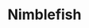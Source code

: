---
layout: place
title: "Nimblefish"
permalink: /oregon/portland/nimblefish.html
stateAbbr: OR
stateName: Oregon
cityName: Portland
place_id: ChIJIXLSW5mglVQRwgzqGQl2BAM
photos:
  - name: >-
      places/ChIJIXLSW5mglVQRwgzqGQl2BAM/photos/AeeoHcIHosq0CrKf5A8jbQVkXTGHzAW-OYegO9oTDCrtjFTgFARpltSTVMVO40m9EY2n9eVk7Fnpeh-O5kaOmHGcpgAAKTyMoggzKLciPwrnY7cPa4dvZiWtb8-QJimQuUTk5hAp8qxkqju5h80Z8tSbUwHFZuv3uVzvwAx6FyTkGAyjAl6W5MT0vdn_xaQThiuj6fnDCpXaH3l50AksUl6mEWg2MpNn-EQ00bmUDvrdNSSP-lAewpSyktKf-TOXVot1F9MToQGCVk7kV04itYSeSxx3BSy9u6QKpwXBwkuNETPGeb2InVXFJ1uqi-r9_HNdVF1HEX7A0Opg6CY4HvvYRngHVXQThlsSlLUnzE9xtZ6CVUSmzd8GzPpJj6p3CxbvgbQ4chasbFHMAwMy8-JVA8wNA7WjdKs59VAE1jzAHClZTo4f
    widthPx: 4032
    heightPx: 3024
    authorAttributions:
      - displayName: Jean-Sébastien Basque-Girouard
        uri: https://maps.google.com/maps/contrib/101455501562361901174
        photoUri: >-
          https://lh3.googleusercontent.com/a-/ALV-UjUdCjt5vZ4-K9uyYMPRaHt2bouKQJTDgQTiAXewHrBh1BfyQWVn=s100-p-k-no-mo
    flagContentUri: >-
      https://www.google.com/local/imagery/report/?cb_client=maps_api_places.places_api&image_key=!1e10!2sCIHM0ogKEICAgICC3qLuqQE&hl=en-US
    googleMapsUri: >-
      https://www.google.com/maps/place//data=!3m4!1e2!3m2!1sCIHM0ogKEICAgICC3qLuqQE!2e10!4m2!3m1!1s0x5495a0995bd27221:0x304760919ea0cc2
  - name: >-
      places/ChIJIXLSW5mglVQRwgzqGQl2BAM/photos/AeeoHcK_tr076NZJeVCu5MSKI5TCbT9xFMDGV0NcNQod_wRJudLOxNeuI2k4-i9b5YekRft1_vr9pQyDv-Z7kKDquBsOvTrKnfMD8EFirVEA3ClV58EQ6NPN-35kM17b4oXzVbt2zTID89j63ZaKWoXFACioeYvE5xv_k1g1Vv5VqhX3wPxBcvIl6DktjThSqTZptG8bnO-EF7j6ouFfdT7FDdxPGP9-elxy_JFUnElwJBwQDOhGDN73Z7vWazESHxgeocTR997JMi9K-776ECQP2nAII_fhp6flGVsVgQiMZjetKw
    widthPx: 640
    heightPx: 638
    authorAttributions:
      - displayName: Nimblefish
        uri: https://maps.google.com/maps/contrib/100557078740996694126
        photoUri: >-
          https://lh3.googleusercontent.com/a-/ALV-UjXNR1TRZ7aIu7PvGcs-UQqejFGyolyCn8xqK6xGMVq0LatKSaRB=s100-p-k-no-mo
    flagContentUri: >-
      https://www.google.com/local/imagery/report/?cb_client=maps_api_places.places_api&image_key=!1e10!2sAF1QipME8YLw-cE9t31sIktOR0qvcEwxLUkwa-cTaYjo&hl=en-US
    googleMapsUri: >-
      https://www.google.com/maps/place//data=!3m4!1e2!3m2!1sAF1QipME8YLw-cE9t31sIktOR0qvcEwxLUkwa-cTaYjo!2e10!4m2!3m1!1s0x5495a0995bd27221:0x304760919ea0cc2
  - name: >-
      places/ChIJIXLSW5mglVQRwgzqGQl2BAM/photos/AeeoHcL-_Z7XxF1AH-cb0cfpeTUFXMIxZFpyYM_-IVXyoXSaV_AXakyN3YpyrSyrQEUcbS39jzDmvhO24yfb7w8ZEN3ZkURSEnU74cNFuXgHSImtGXln7b_AcLUPYFVqd-y8w2BRcpMu2ZBa9RsBo7KFZHtPOe2ALSNebt4Y92VzsnIS4cQsbRsh7Fg2pbRiMn3rD-iYxYfib1Zfz9uEIKz_-bpZpbysXxgbYMYz6rQROqbBa3E8bsWedzby5i9sEGafiWISFIMyhEq3Q8N-lBnUT2GW3YWY--9ehqGmfkhOaStBPw
    widthPx: 2448
    heightPx: 1378
    authorAttributions:
      - displayName: Nimblefish
        uri: https://maps.google.com/maps/contrib/100557078740996694126
        photoUri: >-
          https://lh3.googleusercontent.com/a-/ALV-UjXNR1TRZ7aIu7PvGcs-UQqejFGyolyCn8xqK6xGMVq0LatKSaRB=s100-p-k-no-mo
    flagContentUri: >-
      https://www.google.com/local/imagery/report/?cb_client=maps_api_places.places_api&image_key=!1e10!2sAF1QipNh7U5XwXiCaH4Yj18WujTrzbDrxhtcZVyP-CWb&hl=en-US
    googleMapsUri: >-
      https://www.google.com/maps/place//data=!3m4!1e2!3m2!1sAF1QipNh7U5XwXiCaH4Yj18WujTrzbDrxhtcZVyP-CWb!2e10!4m2!3m1!1s0x5495a0995bd27221:0x304760919ea0cc2
  - name: >-
      places/ChIJIXLSW5mglVQRwgzqGQl2BAM/photos/AeeoHcKgIC998NkkxwvtwPGDgmM4iHWSb6s-lkhyqvaytHNj_Yzkyk26wBPzfahBEcanUct25LLbtJMBCYwMmqx19g9vZeEWLvcRUIYIiaQ5BbGb2Ena6siJsj0Y4gINTdiZDQFyDPkiYOnQB6cfFGya7A69R7RW-eQanMYm7oSDPNnnZ1lqCM-nSbo7AcYUhW6H-cs_I6jOf2aei405bArbZ1cahR2Dx4djSnqMiA2dyRoqARgNy5XR6LCP68ylEUo86Nkg1t01CKh8w02xSni_lsAvFsaXFLxmxi8vtCkh5lKdyl_ybusFtFAojZ7AGrcaOghzu1sTGIWRD9SHED4sVoM_s10c0a6diCcSdQjeQ0gSElTGuSU_leuSW8HjtJnM4sFJciAZawNODdY2tAebAooorFDOy4seJTadzvcFem6McL0
    widthPx: 4080
    heightPx: 3072
    authorAttributions:
      - displayName: BigsnYets Quarles and Walsh
        uri: https://maps.google.com/maps/contrib/110863454101600509627
        photoUri: >-
          https://lh3.googleusercontent.com/a-/ALV-UjXAxyC3jlCEwpdu5pnjgYA5MI6OzyWIh9JcOlklWGLZNa8R1jwA=s100-p-k-no-mo
    flagContentUri: >-
      https://www.google.com/local/imagery/report/?cb_client=maps_api_places.places_api&image_key=!1e10!2sCIHM0ogKEICAgIDT-cbF5gE&hl=en-US
    googleMapsUri: >-
      https://www.google.com/maps/place//data=!3m4!1e2!3m2!1sCIHM0ogKEICAgIDT-cbF5gE!2e10!4m2!3m1!1s0x5495a0995bd27221:0x304760919ea0cc2
  - name: >-
      places/ChIJIXLSW5mglVQRwgzqGQl2BAM/photos/AeeoHcLU-_izU5c67cNyZ73lwPDQIjzicpkqHJ7PdBOkPso4QudRTZnRz8BC65MsTjuzJj0iZq2OqWX82qg1l6gsOm2Y6KtDnR37aUtkH_ozXM8iLbUF6wIGv0T1uychmW1Ife99iV-zPK9EXlXlrnKA5fsH9fHFveW-Ng96lhb-w9-9aNdWyD9O4JOtkLoHXyvEdLZ_-SwMOHL1wUlUjMKt7R1cP_dX_G5jOYV0MXiVL3vWQH10jEzSHTaPEfkPmnsM-oCiML7OnWsVwBfGIMD1Se_7xhZopyNRSWBWQyHQp099fQ
    widthPx: 618
    heightPx: 640
    authorAttributions:
      - displayName: Nimblefish
        uri: https://maps.google.com/maps/contrib/100557078740996694126
        photoUri: >-
          https://lh3.googleusercontent.com/a-/ALV-UjXNR1TRZ7aIu7PvGcs-UQqejFGyolyCn8xqK6xGMVq0LatKSaRB=s100-p-k-no-mo
    flagContentUri: >-
      https://www.google.com/local/imagery/report/?cb_client=maps_api_places.places_api&image_key=!1e10!2sAF1QipOcVV0BoG4z1NMWnjsjQ6LIFjcWr5RCTKGjFajV&hl=en-US
    googleMapsUri: >-
      https://www.google.com/maps/place//data=!3m4!1e2!3m2!1sAF1QipOcVV0BoG4z1NMWnjsjQ6LIFjcWr5RCTKGjFajV!2e10!4m2!3m1!1s0x5495a0995bd27221:0x304760919ea0cc2
  - name: >-
      places/ChIJIXLSW5mglVQRwgzqGQl2BAM/photos/AeeoHcK8RWJcHZZXKseFAbAHEC8NNaYwFtbyGD-Q5Hr0dYgJT7yYEA_cD-bmOZ7ytPkjsDZSCv3YyOoMkFIbEEQH6V_Iqx8XQNG9oHPeia5Sc6PBdwa3DFMGGnkfFx0Cq_uW2y6-fCDtSeXyDXyFAc0tvfIlia5bCFkD3fzhNRTdzJIRsz7E6IvYIkj4Kf67_pKjUyMX-OJtvpoaV9fCKYmMNYRvdbFRf_xI7wGvU0o0sQg_JePULC5cOaAyos1T2Vwm5bVcPBlQL9ONKEOSdocx5CFv7clKfi9yfuS1K8o68ynwXi8KjNfCWblNr7S8ssfH8rEWnBG6jXgx1VKCZBWRJTwoODxNZjxHvR_ieOIMjCV8aacG7Leq4WNJeTlNjmNgptA6KBsuSTglK-shkt2m_yZZ2oSUlnRYZv-uaDxvm9DRjA
    widthPx: 4080
    heightPx: 3072
    authorAttributions:
      - displayName: Julia D
        uri: https://maps.google.com/maps/contrib/116044816246925718531
        photoUri: >-
          https://lh3.googleusercontent.com/a-/ALV-UjULQf3Q3RNySWYqPei9ovLtQojdxYGL9nQS3jh5GaAGC0ZvU9yyew=s100-p-k-no-mo
    flagContentUri: >-
      https://www.google.com/local/imagery/report/?cb_client=maps_api_places.places_api&image_key=!1e10!2sCIHM0ogKEICAgICxp-erOA&hl=en-US
    googleMapsUri: >-
      https://www.google.com/maps/place//data=!3m4!1e2!3m2!1sCIHM0ogKEICAgICxp-erOA!2e10!4m2!3m1!1s0x5495a0995bd27221:0x304760919ea0cc2
  - name: >-
      places/ChIJIXLSW5mglVQRwgzqGQl2BAM/photos/AeeoHcLsVq2ocIrZmrTKDDwV35bU7nTuYdLNKisGb4VTmD2VXxOdeCKW6htunmdx4sKpVFV2fCjut80h-IXlSEk2ce4V6vgm6zm2H2XX0f7sqK5GTc-FRpBMVHxE1UiEeHb6jCdq-ii8EL0KP7xCTORiN6_1z3NxjuvC2YN9nm-WmRDOQtAHHTL1eh_lsnIdkMEIeOY9n3tGmZmkA1NQIFop6_43b8I5O9waJaHokLZynQKayK38KQ2Aeck3oOFe5quCEcKIERKi9OC45FpsKxtYEu5lqWGqpIBF47gHSdg2VKkT8MykIsRLuzB2vbifmBSoUpsj2xJtblZAIlKl4O_1U5PgQ0Pn9mw_b1Pq4iocZYcWVRR551QUNVvjjLzbYnwWsBtjOtqvwT8Q1YnaT2jaMkW6pHffQfX2-Dyz31zIK5-J-w
    widthPx: 4624
    heightPx: 3472
    authorAttributions:
      - displayName: Jason Lee
        uri: https://maps.google.com/maps/contrib/117477596645586486471
        photoUri: >-
          https://lh3.googleusercontent.com/a-/ALV-UjXhrIMzzQmJydQEaQ_fvdTVQuvg082U6P4dLSUW2MqVfg-7H9BJ=s100-p-k-no-mo
    flagContentUri: >-
      https://www.google.com/local/imagery/report/?cb_client=maps_api_places.places_api&image_key=!1e10!2sCIHM0ogKEICAgICb15qJSA&hl=en-US
    googleMapsUri: >-
      https://www.google.com/maps/place//data=!3m4!1e2!3m2!1sCIHM0ogKEICAgICb15qJSA!2e10!4m2!3m1!1s0x5495a0995bd27221:0x304760919ea0cc2
  - name: >-
      places/ChIJIXLSW5mglVQRwgzqGQl2BAM/photos/AeeoHcKPnhKwO7Q78lLNVrFE3c8plWgBNgJCwic9kdUqhhoYkQTjx4wdyNpAMdKuUwE_kcIMufDwS30TZwBHnGiLLvxjqFpI-q31tW2Zq1ZjVFvT5TqDD_Rf5P-HQZ4wtaTTPGTkxchIMnF93IQ-l_33829j0BUiA-GDQXsFPkStg1G2nHL9HloZYGfhgsK-lVT1jnjW_cwUCH2WAZsiS0qTdUIDaeHZxIEhKSww7u9NkSEEuEY_G7HLEIwt5CWGfa69vfRz7iiCysD-dvLejMzhya_7yUstqn1rhlZEvQRny0Pld2AtrXZwFIbAw01c25xYem1hTTwXtmDUJUVosAN41ZJqBLdrXSp6sts7MIZqc5RX52ybsFCOzU48zfq4_oYcgd3s8nTYl5IDAiVDMTV--rZiJQWoOyvyw37cUy0f9djRfA
    widthPx: 4080
    heightPx: 3072
    authorAttributions:
      - displayName: BigsnYets Quarles and Walsh
        uri: https://maps.google.com/maps/contrib/110863454101600509627
        photoUri: >-
          https://lh3.googleusercontent.com/a-/ALV-UjXAxyC3jlCEwpdu5pnjgYA5MI6OzyWIh9JcOlklWGLZNa8R1jwA=s100-p-k-no-mo
    flagContentUri: >-
      https://www.google.com/local/imagery/report/?cb_client=maps_api_places.places_api&image_key=!1e10!2sCIHM0ogKEICAgIDT-cbFdg&hl=en-US
    googleMapsUri: >-
      https://www.google.com/maps/place//data=!3m4!1e2!3m2!1sCIHM0ogKEICAgIDT-cbFdg!2e10!4m2!3m1!1s0x5495a0995bd27221:0x304760919ea0cc2
  - name: >-
      places/ChIJIXLSW5mglVQRwgzqGQl2BAM/photos/AeeoHcL5osEVoXe4HSb2Q7TmqrNF4u5z2Ho-FCJzDinIaYFBiVJyVlrt0rZqzS-PUgx1iMyzWGDarU1VITqcQVzGz8UP-61Ns1eZ4ezQUm6sZdjF8xFigZ9qDmv0szZ2c6A6DUv3mE0rwq2YZ7-MSNhNDtcXbBRMQhIBdoBUQN9VwURK7IwClGD4ftY5XRlKjQTjsFcmAzfSWBThWppIr2HOnLxhALdKGQLHRzqj6CsM9agZlXeLvaHmLSxNMjqkj_KCwKc-RLvxc9aqtsSGb9QpqHOxCU9zrf_njdk5mSoclxEPNh7K_zvW9RybTUd_FbsvNtmhoHjKIfA8ViGVleMS8-4ofypJE6rHMN_zH_eBuYvDF1lb0ZBFNl_JeQr6izq6ciaTAviAnpHHXAINV0LRnGoL1m4x8VLq9m7K4xxKh511tWlo
    widthPx: 3000
    heightPx: 4000
    authorAttributions:
      - displayName: Mark Hassin
        uri: https://maps.google.com/maps/contrib/102453660605022717072
        photoUri: >-
          https://lh3.googleusercontent.com/a/ACg8ocLxt1lZ1biiKfbmR1qF07TMoXCV_-YNlMxdIsjjjLO3xva4Ug=s100-p-k-no-mo
    flagContentUri: >-
      https://www.google.com/local/imagery/report/?cb_client=maps_api_places.places_api&image_key=!1e10!2sCIHM0ogKEICAgMCwi6PQmwE&hl=en-US
    googleMapsUri: >-
      https://www.google.com/maps/place//data=!3m4!1e2!3m2!1sCIHM0ogKEICAgMCwi6PQmwE!2e10!4m2!3m1!1s0x5495a0995bd27221:0x304760919ea0cc2
  - name: >-
      places/ChIJIXLSW5mglVQRwgzqGQl2BAM/photos/AeeoHcL_PvWPN9e959ZGjMYY1mx3RQTUFf-Ues2Wk6z1UH-ZZiYy-oFs_le_mjHsveqHJlTSneJYOVf1KT4zBke0Qf_gfYqWvJ0udtqgE7GnVDuj3YWpb_x6QKx6gmlgDBLWjkXYSMMWsMv5kd-lqo-EAjIoI1U0qV8lfqZVsmo8OkkYOSmOhZSVng8s3PuzzF7NWFS5sVIpbFl7xX-zE1fN_6_W2SGgRSsLIieZciyawTQsWCmSVSAY113h3QNyuxupm8bTH3jXU_mKJ6BP-KuQxsrg9Q8qVpKw-KRQU-x1q0rSzck1MNJ-I0VGyGuL_DaxlL0zCsUKfNJwXIaKs8M3yGX5Vleseql_oUBiAP8OSInFs_rNrVvlb0BI0Hk2ebRptstt1v0JkGBv6_Lyz-fFvepodXFnbMWIlrqBLdMK-d2gIg
    widthPx: 3024
    heightPx: 4032
    authorAttributions:
      - displayName: Nabila Kabir
        uri: https://maps.google.com/maps/contrib/100616361408399245656
        photoUri: >-
          https://lh3.googleusercontent.com/a/ACg8ocJEhG4zXrS_IA5d-Qf3BZQ8HkklLgdnglpkmoYcR8Tu6yx5-A=s100-p-k-no-mo
    flagContentUri: >-
      https://www.google.com/local/imagery/report/?cb_client=maps_api_places.places_api&image_key=!1e10!2sCIHM0ogKEICAgICTisGadw&hl=en-US
    googleMapsUri: >-
      https://www.google.com/maps/place//data=!3m4!1e2!3m2!1sCIHM0ogKEICAgICTisGadw!2e10!4m2!3m1!1s0x5495a0995bd27221:0x304760919ea0cc2
address: 1524 SE 20th Ave, Portland, OR 97214, USA
street: 1524 SE 20th Ave
city: Portland
state: OR
zip: '97214'
country: USA
neighborhood: Hosford-Abernethy
latitude: '45.511791'
longitude: '-122.645006'
accessibility_options:
  wheelchairAccessibleEntrance: true
  wheelchairAccessibleRestroom: true
  wheelchairAccessibleSeating: true
business_status: OPERATIONAL
name: Nimblefish
google_maps_links:
  directionsUri: >-
    https://www.google.com/maps/dir//''/data=!4m7!4m6!1m1!4e2!1m2!1m1!1s0x5495a0995bd27221:0x304760919ea0cc2!3e0
  placeUri: https://maps.google.com/?cid=217428463482178754
  writeAReviewUri: >-
    https://www.google.com/maps/place//data=!4m3!3m2!1s0x5495a0995bd27221:0x304760919ea0cc2!12e1
  reviewsUri: >-
    https://www.google.com/maps/place//data=!4m4!3m3!1s0x5495a0995bd27221:0x304760919ea0cc2!9m1!1b1
  photosUri: >-
    https://www.google.com/maps/place//data=!4m3!3m2!1s0x5495a0995bd27221:0x304760919ea0cc2!10e5
primary_type: Sushi Restaurant
opening_hours:
  regular: null
  current: null
secondary_opening_hours:
  regular:
    weekdayDescriptions: null
    type: null
  current:
    weekdayDescriptions: null
    type: null
phone: (503) 719-4064
price_level: PRICE_LEVEL_EXPENSIVE
price_range: $100 &ndash; & up
rating: '4.6'
rating_count: 424
website: http://www.nimblefishpdx.com/
description: null
reviews: null
parking_options: null
payment_options: null
allow_dogs: null
curbside_pickup: null
delivery: null
dine_in: null
good_for_children: null
good_for_groups: null
good_for_sports: null
live_music: null
menu_for_children: null
outdoor_seating: null
reservable: null
restroom: null
serves_beer: null
serves_breakfast: null
serves_brunch: null
serves_cocktails: null
serves_coffee: null
serves_dinner: null
serves_dessert: null
serves_lunch: null
serves_vegetarian_food: null
serves_wine: null
takeout: null

---